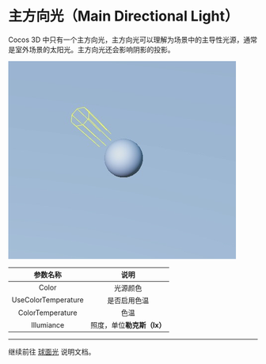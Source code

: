 # 主方向光（Main Directional Light）

Cocos 3D 中只有一个主方向光，主方向光可以理解为场景中的主导性光源，通常是室外场景的太阳光。主方向光还会影响阴影的投影。

![main dir light](dir-light.jpg)

| 参数名称 | 说明 |
|:-------:|:---:|
| Color | 光源颜色 |
| UseColorTemperature | 是否启用色温 |
| ColorTemperature | 色温 |
| Illumiance | 照度，单位**勒克斯（lx）** |

---

继续前往 [球面光](sphere-light.md) 说明文档。
